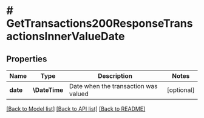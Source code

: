 # # GetTransactions200ResponseTransactionsInnerValueDate

## Properties

Name | Type | Description | Notes
------------ | ------------- | ------------- | -------------
**date** | **\DateTime** | Date when the transaction was valued | [optional]

[[Back to Model list]](../../README.md#models) [[Back to API list]](../../README.md#endpoints) [[Back to README]](../../README.md)
